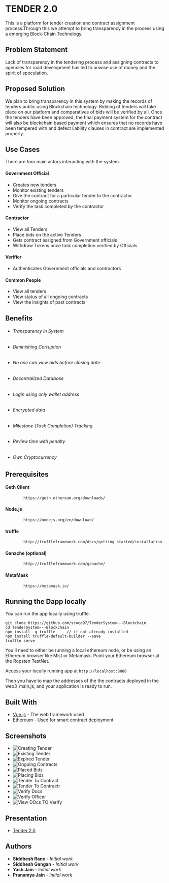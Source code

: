 # TENDER 2.0

This is a platform for tender creation and contract assignment process.Through this we attempt to bring transparency in the process using a emerging Block-Chain Technology.

## Problem Statement
Lack of transparency in the tendering process and assigning contracts to agencies for road development has led to unwise use of money and the spirit of speculation. 

## Proposed Solution
We plan to bring transparency in this system by making the records of tenders public using Blockchain technology. Bidding of tenders will take place on our platform and comparatives of bids will be verified by all.
Once the tenders have been approved, the final payment system for the contract will also be blockchain based payment which ensures that no records have been tempered with and defect liability clauses in contract are implemented properly. 

## Use Cases

There are four main actors interacting with the system.

#### Government Official
- Creates new tenders 
- Monitor existing tenders
- Give the contract for a particular tender to the contractor
- Monitor ongoing contracts
- Verify the task completed by the contractor

#### Contractor
- View all Tenders
- Place bids on the active Tenders
- Gets contract assigned from Government officials
- Withdraw Tokens once task completion verified by Officials

#### Verifier
- Authenticates Government officials and contractors

#### Common People
- View all tenders
- View status of all ongoing contracts
- View the insights of past contracts

## Benefits
* ###### Transparency in System
* ###### Diminishing Corruption
* ###### No one can view bids before closing date
* ###### Decentralized Database
* ###### Login using only wallet address
* ###### Encrypted data
* ###### Milestone (Task Completion) Tracking
* ###### Review time with penalty
* ###### Own Cryptocurrency

## Prerequisites
#### Geth Client
			https://geth.ethereum.org/downloads/
    
#### Node.js
			https://nodejs.org/en/download/
            
#### truffle
			http://truffleframework.com/docs/getting_started/installation
			
#### Ganache (optional)
			http://truffleframework.com/ganache/

#### MetaMask
			https://metamask.io/

## Running the Dapp locally

You can run the app locally using truffle. 

    git clone https://github.com/scoco97/TenderSystem---Blockchain
    cd TenderSystem---Blockchain
    npm install -g truffle     // if not already installed
    npm install truffle-default-builder --save
    truffle serve

You'll need to either be running a local ethereum node, or be using an Ethereum browser like Mist or Metamask. Point your Ethereum browser at the Ropsten TestNet.

Access your locally running app at `http://localhost:8080`

Then you have to map the addresses of the the contracts deployed in the web3_main.js, and your application is ready to run.            
    
## Built With

* [Vue.js](https://vuejs.org/v2/guide/index.html) - The web framework used
* [Ethereum](https://www.ethereum.org/) - Used for smart contract deployment

## Screenshots
* ![Creating Tender](https://lh5.googleusercontent.com/bx5oHEspBCTidvZ_Cy8I_NbYy1GkBlRj4EgzUZQfulRnINSK0YxmxvdfnSocP5Y_MgJJ9UDXkFSilZFIcqmS=w1366-h612-rw)
* ![Existing Tender](https://drive.google.com/file/d/1tzfF90STjzXI0abY2OV2M0dtxL3esUZZ/view?usp=sharing)
* ![Expired Tender](https://drive.google.com/file/d/1xY2TpjOIx6WRvx8Lh2LSQASXMcCggFTe/view?usp=sharing)
* ![Ongoing Contracts](https://drive.google.com/file/d/1BJQuur6UeRf2ock5pbPI_j_I-IC41xiQ/view?usp=sharing)
* ![Placed Bids](https://drive.google.com/file/d/1h5MRoD-OlgC40sAxeV-VFySQG-mx_XIA/view?usp=sharing)
* ![Placing Bids](https://drive.google.com/file/d/1DaocsAnXJ9y6AcaqTGzxhrPykmGZblTt/view?usp=sharing)
* ![Tender To Contract](https://drive.google.com/file/d/1zGfQrHau1GU22nnBSGCvi8XrI5dFiSNf/view?usp=sharing)
* ![Tender To Contractr](https://drive.google.com/file/d/1wreLzAkwvCTu3_Hi_3EMqVaf-TC-gafM/view?usp=sharing)
* ![Verify Docs](https://drive.google.com/file/d/1NwppjSnm-Ckhzx2faGfM_JqhYuXkXo2L/view?usp=sharing)
* ![Verify Officer](https://drive.google.com/file/d/1esPP1QDrDvOXLAuI51mnY7eBn2lKGp8l/view?usp=sharing)
* ![View DOcs TO Verify](https://drive.google.com/file/d/1-8rPa-6jepBFon4BIY6_Gd5yBjW_9L8-/view?usp=sharing)
## Presentation
* [Tender 2.0](http://prezi.com/zp0s9b-1qmq2/?utm_campaign=share&utm_medium=copy)
## Authors

* **Siddhesh Rane** - *Initial work*
* **Siddhesh Gangan** - *Initial work* 
* **Yash Jain** - *Initial work*
* **Pranamya Jain** - *Initial work*




